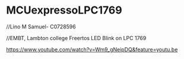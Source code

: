 #  MCUexpressoLPC1769
//Lino M Samuel- C0728596


//EMBT, Lambton college
Freertos LED Blink on LPC 1769

https://www.youtube.com/watch?v=Wm9_gNeipDQ&feature=youtu.be



